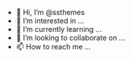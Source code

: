 - 👋 Hi, I’m @ssthemes
- 👀 I’m interested in ...
- 🌱 I’m currently learning ...
- 💞️ I’m looking to collaborate on ...
- 📫 How to reach me ...

<!---
ssthemes/ssthemes is a ✨ special ✨ repository because its `README.md` (this file) appears on your GitHub profile.
You can click the Preview link to take a look at your changes.
--->
